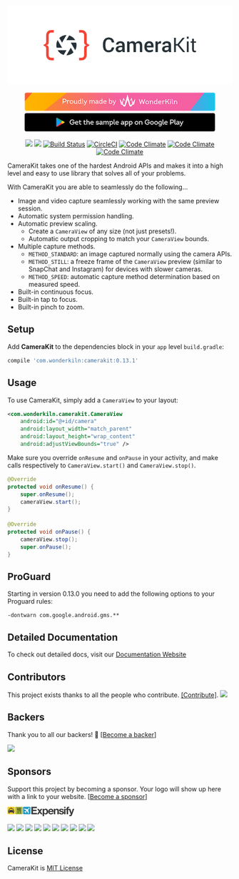 <p align="center">
    <a href="https://camerakit.website" target="_blank">
        <img alt='CameraKit Header' src='.repo/gh-readme-header.png' />
    </a>
</p>

<p align="center" style="width: 100%;">
    <a href="https://www.wonderkiln.com" target="_blank">
        <img alt='CameraKit Header' src='.repo/gh-readme-wk.png'/>
    </a>
    <a href="https://play.google.com/store/apps/details?id=com.wonderkiln.camerakit.demo&hl=en" target="_blank">
        <img alt='CameraKit Header' src='.repo/gh-readme-app.png'/>
    </a>
</p>

<p align="center">
    <a href="#backers" alt="Backers on Open Collective"><img src="https://opencollective.com/CameraKit-Android/backers/badge.svg" /></a> 
    <a href="#sponsors" alt="Sponsors on Open Collective"><img src="https://opencollective.com/CameraKit-Android/sponsors/badge.svg" /></a>
    <a href="https://join-slack.camerakit.website"><img src="https://join-slack.camerakit.website/badge.svg" alt="Build Status"></a>
    <a href="https://circleci.com/gh/wonderkiln/CameraKit-Android/tree/master"><img src="https://circleci.com/gh/wonderkiln/CameraKit-Android/tree/master.svg?style=shield" alt="CircleCI"></a>
    <a href="https://codeclimate.com/github/wonderkiln/CameraKit-Android"><img src="https://codeclimate.com/github/wonderkiln/CameraKit-Android/badges/gpa.svg" alt="Code Climate"></a>
    <a href="https://codeclimate.com/github/wonderkiln/CameraKit-Android"><img src="https://codeclimate.com/github/wonderkiln/CameraKit-Android/badges/coverage.svg" alt="Code Climate"></a>
    <a href="https://codeclimate.com/github/wonderkiln/CameraKit-Android"><img src="https://codeclimate.com/github/wonderkiln/CameraKit-Android/badges/issue_count.svg" alt="Code Climate"></a>
</p>

CameraKit takes one of the hardest Android APIs and makes it into a high level and easy to use library that solves all of your problems.

With CameraKit you are able to seamlessly do the following...

- Image and video capture seamlessly working with the same preview session.
- Automatic system permission handling.
- Automatic preview scaling.
  - Create a `CameraView` of any size (not just presets!).
  - Automatic output cropping to match your `CameraView` bounds.
- Multiple capture methods.
  - `METHOD_STANDARD`: an image captured normally using the camera APIs.
  - `METHOD_STILL`: a freeze frame of the `CameraView` preview (similar to SnapChat and Instagram) for devices with slower cameras.
  - `METHOD_SPEED`: automatic capture method determination based on measured speed.
- Built-in continuous focus.
- Built-in tap to focus.
- Built-in pinch to zoom.


## Setup
Add __CameraKit__ to the dependencies block in your `app` level `build.gradle`:

```groovy		
compile 'com.wonderkiln:camerakit:0.13.1'
```		


## Usage

To use CameraKit, simply add a `CameraView` to your layout:

```xml
<com.wonderkiln.camerakit.CameraView
    android:id="@+id/camera"
    android:layout_width="match_parent"
    android:layout_height="wrap_content"
    android:adjustViewBounds="true" />
```

Make sure you override `onResume` and `onPause` in your activity, and make calls respectively to `CameraView.start()` and `CameraView.stop()`.

```java
@Override
protected void onResume() {
    super.onResume();
    cameraView.start();
}

@Override
protected void onPause() {
    cameraView.stop();
    super.onPause();
}
```

## ProGuard

Starting in version 0.13.0 you need to add the following options to your Proguard rules:

```
-dontwarn com.google.android.gms.**
```

## Detailed Documentation
To check out detailed docs, visit our [Documentation Website](http://docs.camerakit.website)

## Contributors

This project exists thanks to all the people who contribute. [[Contribute]](CONTRIBUTING.md).
<a href="graphs/contributors"><img src="https://opencollective.com/CameraKit-Android/contributors.svg?width=890" /></a>


## Backers

Thank you to all our backers! 🙏 [[Become a backer](https://opencollective.com/CameraKit-Android#backer)]

<a href="https://opencollective.com/CameraKit-Android#backers" target="_blank"><img src="https://opencollective.com/CameraKit-Android/backers.svg?width=890"></a>


## Sponsors

Support this project by becoming a sponsor. Your logo will show up here with a link to your website. [[Become a sponsor](https://opencollective.com/CameraKit-Android#sponsor)]

<a href="https://www.expensify.com/"><img src=".repo/expensify-logo.png" width="150"></a>

<a href="https://opencollective.com/CameraKit-Android/sponsor/0/website" target="_blank"><img src="https://opencollective.com/CameraKit-Android/sponsor/0/avatar.svg"></a>
<a href="https://opencollective.com/CameraKit-Android/sponsor/1/website" target="_blank"><img src="https://opencollective.com/CameraKit-Android/sponsor/1/avatar.svg"></a>
<a href="https://opencollective.com/CameraKit-Android/sponsor/2/website" target="_blank"><img src="https://opencollective.com/CameraKit-Android/sponsor/2/avatar.svg"></a>
<a href="https://opencollective.com/CameraKit-Android/sponsor/3/website" target="_blank"><img src="https://opencollective.com/CameraKit-Android/sponsor/3/avatar.svg"></a>
<a href="https://opencollective.com/CameraKit-Android/sponsor/4/website" target="_blank"><img src="https://opencollective.com/CameraKit-Android/sponsor/4/avatar.svg"></a>
<a href="https://opencollective.com/CameraKit-Android/sponsor/5/website" target="_blank"><img src="https://opencollective.com/CameraKit-Android/sponsor/5/avatar.svg"></a>
<a href="https://opencollective.com/CameraKit-Android/sponsor/6/website" target="_blank"><img src="https://opencollective.com/CameraKit-Android/sponsor/6/avatar.svg"></a>
<a href="https://opencollective.com/CameraKit-Android/sponsor/7/website" target="_blank"><img src="https://opencollective.com/CameraKit-Android/sponsor/7/avatar.svg"></a>
<a href="https://opencollective.com/CameraKit-Android/sponsor/8/website" target="_blank"><img src="https://opencollective.com/CameraKit-Android/sponsor/8/avatar.svg"></a>
<a href="https://opencollective.com/CameraKit-Android/sponsor/9/website" target="_blank"><img src="https://opencollective.com/CameraKit-Android/sponsor/9/avatar.svg"></a>



## License
CameraKit is [MIT License](https://github.com/wonderkiln/CameraKit-Android/blob/master/LICENSE)
